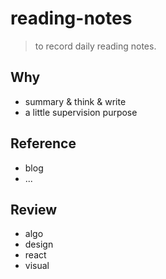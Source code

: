 # reading-notes

> to record daily reading notes.

## Why
* summary & think & write
* a little supervision purpose

## Reference
* blog
* ...

## Review
* algo
* design
* react
* visual